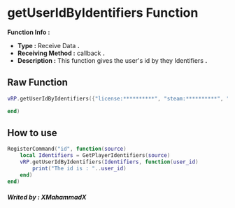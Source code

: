 # getUserIdByIdentifiers Function
**Function Info :**
* **Type :** Receive Data **.**  
* **Receiving Method :** callback **.**
* **Description :** This function gives the user's id by they Identifiers  **.**

## Raw Function
```lua
vRP.getUserIdByIdentifiers({"license:**********", "steam:**********", "discord:********"}, function(user_id)

end)
```

## How to use 
```lua
RegisterCommand("id", function(source)
    local Identifiers = GetPlayerIdentifiers(source)
    vRP.getUserIdByIdentifiers(Identifiers, function(user_id)
        print("The id is : "..user_id)
    end)
end)
```

##### Writed by : XMahammadX
